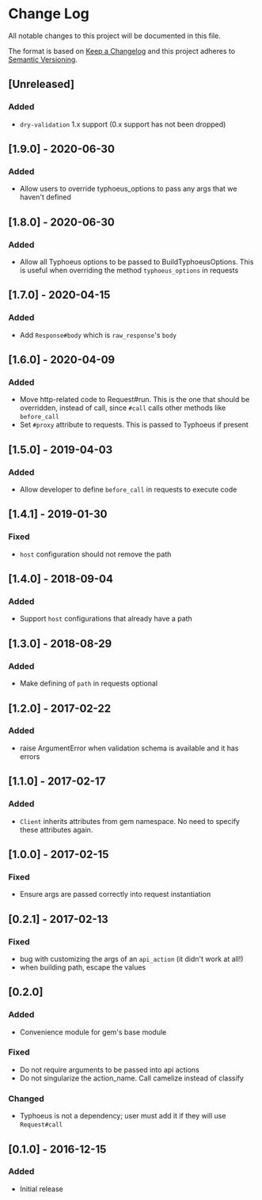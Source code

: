# Change Log
All notable changes to this project will be documented in this file.

The format is based on [Keep a Changelog](http://keepachangelog.com/)
and this project adheres to [Semantic Versioning](http://semver.org/).

## [Unreleased]
### Added
- `dry-validation` 1.x support (0.x support has not been dropped)

## [1.9.0] - 2020-06-30
### Added
- Allow users to override typhoeus_options to pass any args that we haven't defined

## [1.8.0] - 2020-06-30
### Added
- Allow all Typhoeus options to be passed to BuildTyphoeusOptions. This is useful when overriding the method `typhoeus_options` in requests

## [1.7.0] - 2020-04-15
### Added
- Add `Response#body` which is `raw_response`'s `body`

## [1.6.0] - 2020-04-09
### Added
- Move http-related code to Request#run. This is the one that should be overridden, instead of call, since `#call` calls other methods like `before_call`
- Set `#proxy` attribute to requests. This is passed to Typhoeus if present

## [1.5.0] - 2019-04-03
### Added
- Allow developer to define `before_call` in requests to execute code

## [1.4.1] - 2019-01-30
### Fixed
- `host` configuration should not remove the path

## [1.4.0] - 2018-09-04
### Added
- Support `host` configurations that already have a path

## [1.3.0] - 2018-08-29
### Added
- Make defining of `path` in requests optional

## [1.2.0] - 2017-02-22
### Added
- raise ArgumentError when validation schema is available and it has errors

## [1.1.0] - 2017-02-17
### Added
- `Client` inherits attributes from gem namespace. No need to specify these attributes again.

## [1.0.0] - 2017-02-15
### Fixed
- Ensure args are passed correctly into request instantiation

## [0.2.1] - 2017-02-13
### Fixed
- bug with customizing the args of an `api_action` (it didn't work at all!)
- when building path, escape the values

## [0.2.0]
### Added
- Convenience module for gem's base module

### Fixed
- Do not require arguments to be passed into api actions
- Do not singularize the action_name. Call camelize instead of classify

### Changed
- Typhoeus is not a dependency; user must add it if they will use `Request#call`

## [0.1.0] - 2016-12-15
### Added
- Initial release
